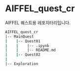 # AIFFEL_quest_cr
AIFFEL 퀘스트용 레포지터리입니다.
```bash
AIFFEL_quest_cr
|-- MainQuest
|    |-- Quest01
|    |    |-- .ipynb
|    |    |-- README.md
|    |-- Quest02
|
|-- Exploration
```
